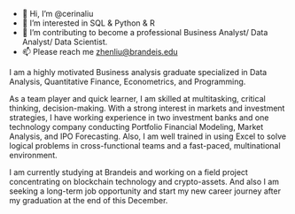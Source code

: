 - 👋 Hi, I’m @cerinaliu
- 👀 I’m interested in SQL & Python & R
- 🌱 I’m contributing to become a professional Business Analyst/ Data Analyst/ Data Scientist.
- 📫 Please reach me zhenliu@brandeis.edu


I am a highly motivated Business analysis graduate specialized in Data Analysis, Quantitative Finance, Econometrics, and Programming.

As a team player and quick learner, I am skilled at multitasking, critical thinking, decision-making. With a strong interest in markets and investment strategies, I have working experience in two investment banks and one technology company conducting Portfolio Financial Modeling, Market Analysis, and IPO Forecasting. Also, I am well trained in using Excel to solve logical problems in cross-functional teams and a fast-paced, multinational environment.

I am currently studying at Brandeis and working on a field project concentrating on blockchain technology and crypto-assets. And also I am seeking a long-term job opportunity and start my new career journey after my graduation at the end of this December.


<!---
cerinaliu/cerinaliu is a ✨ special ✨ repository because its `README.md` (this file) appears on your GitHub profile.
You can click the Preview link to take a look at your changes.
--->

